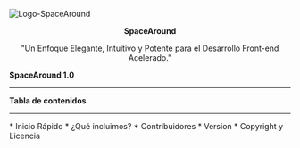 ![Logo-SpaceAround](https://github.com/Aleman0318/ProyectoHDP-Computo2/assets/167546366/2a351405-6a65-4831-afd8-374257b2b57d)

<p align="center" style="font-weight: bold;">SpaceAround</p>

<p align = "center">"Un Enfoque Elegante, Intuitivo y Potente para el Desarrollo Front-end Acelerado."</p>

**SpaceAround 1.0**
<hr>

**Tabla de contenidos**
<hr>
* Inicio Rápido
* ¿Qué incluimos?
* Contribuidores
* Version
* Copyright y Licencia